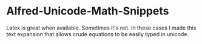 # Alfred-Unicode-Math-Snippets
Latex is great when available. Sometimes it's not. In these cases I made this text expansion that allows crude equations to be easily typed in unicode.
